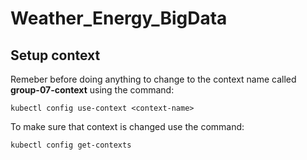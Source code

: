 # Weather_Energy_BigData

## Setup context

Remeber before doing anything to change to the context name called **group-07-context** using the command:

```
kubectl config use-context <context-name>
```

To make sure that context is changed use the command:

```
kubectl config get-contexts
```

